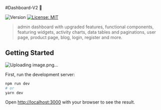 #Dashboard-V2 👋

<p>
  <img alt="Version" src="https://img.shields.io/badge/version-2.0.0-blue.svg?cacheSeconds=2592000" />
  <a href="#" target="_blank">
    <img alt="License: MIT" src="https://img.shields.io/badge/License-MIT-yellow.svg" />
  </a>
</p>

>  admin dashboard with upgraded features, functional components, featuring widgets, activity charts, data tables and paginations, user page, product page, blog, login, register and more.

## Getting Started

![Uploading image.png…]()

First, run the development server:

```bash
npm run dev
# or
yarn dev
```

Open [http://localhost:3000](http://localhost:3000) with your browser to see the result.



